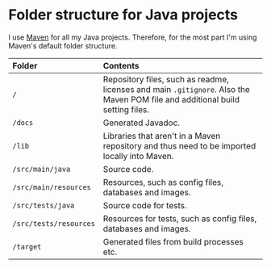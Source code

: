 # Folder structure for Java projects
I use [Maven](https://maven.apache.org/) for all my Java projects. Therefore, for the most part I'm using Maven's default folder structure.

| Folder | Contents
| :-- | :--
`/` | Repository files, such as readme, licenses and main `.gitignore`. Also the Maven POM file and additional build setting files.
`/docs` | Generated Javadoc.
`/lib` | Libraries that aren't in a Maven repository and thus need to be imported locally into Maven.
`/src/main/java` | Source code.
`/src/main/resources` | Resources, such as config files, databases and images.
`/src/tests/java` | Source code for tests.
`/src/tests/resources` | Resources for tests, such as config files, databases and images.
`/target` | Generated files from build processes etc.
